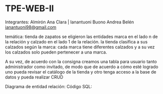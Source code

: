 # TPE-WEB-II
Integrantes: Almirón Ana Clara | Ianantuoni Buono Andrea Belén ianantuoni98@gmail.com

temática: tienda de zapatos
se eligieron las entidades marca en el lado n de la relación y calzado en el lado 1 de la relación. la tienda clasifica a sus calzados según la marca: cada marca tiene diferentes calzados y a su vez los calzados solo pueden pertenecer a una marca.

A su vez, de acuerdo con la consigna creamos una tabla para usuario tanto administrador como invitado, de modo que de acuerdo a cómo esté logrado uno pueda revisar el catálogo de la tienda y otro tenga acceso a la base de datos y pueda realizar CRUD


Diagrama de entidad relación: 
Código SQL:
